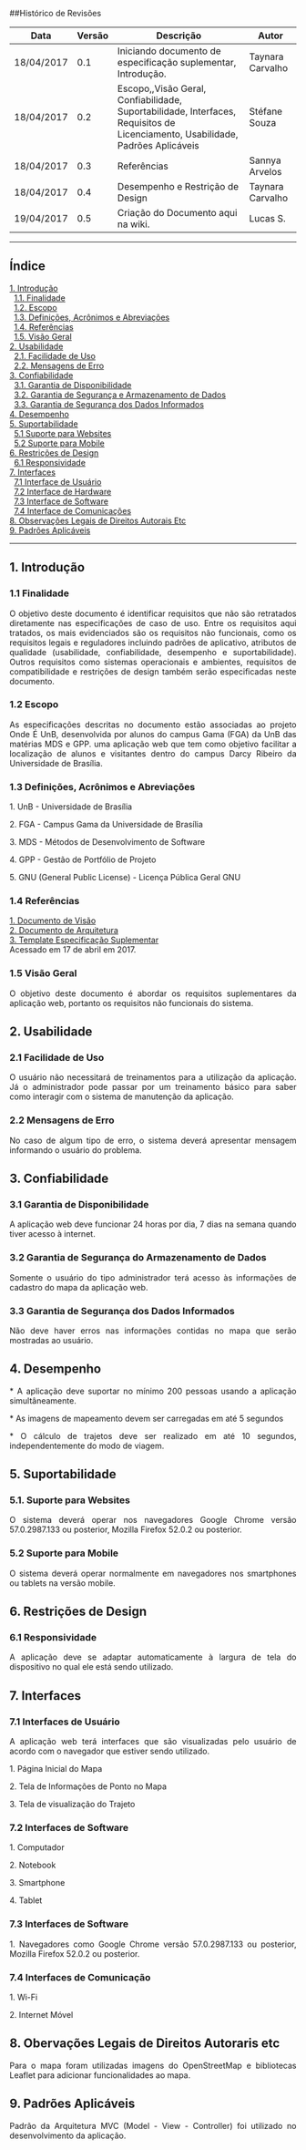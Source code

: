 ##Histórico de Revisões

| Data       | Versão | Descrição                                                                                                                      | Autor            |
|------------|--------|--------------------------------------------------------------------------------------------------------------------------------|------------------|
| 18/04/2017 | 0.1    | Iniciando documento de especificação suplementar, Introdução.                                                                  | Taynara Carvalho |
| 18/04/2017 | 0.2    | Escopo,,Visão Geral, Confiabilidade, Suportabilidade, Interfaces, Requisitos de Licenciamento, Usabilidade, Padrões Aplicáveis | Stéfane Souza    |
| 18/04/2017 | 0.3    | Referências                                                                                                                    | Sannya Arvelos   |
| 18/04/2017 | 0.4    | Desempenho e Restrição de Design                                                                                               | Taynara Carvalho |
| 19/04/2017 | 0.5    | Criação do Documento aqui na wiki.                                                                                             | Lucas S.         |

-------

## Índice

[1. Introdução](#1-introdução)  
&nbsp;&nbsp;[1.1. Finalidade](#11-finalidade)  
&nbsp;&nbsp;[1.2. Escopo](#12-escopo)  
&nbsp;&nbsp;[1.3. Definições, Acrônimos e Abreviações](#13-definições-acrônimos-e-abreviações)     
&nbsp;&nbsp;[1.4. Referências](#14-referências)  
&nbsp;&nbsp;[1.5. Visão Geral](#15-visão-geral)  
[2. Usabilidade](#2-usabilidade)  
&nbsp;&nbsp;[2.1. Facilidade de Uso](#21-facilidade-de-uso)  
&nbsp;&nbsp;[2.2. Mensagens de Erro](#22-mensagens-de-erro)  
[3. Confiabilidade](#3-confiabilidade)  
&nbsp;&nbsp;[3.1. Garantia de Disponibilidade](#31-garantia-de-disponibilidade)  
&nbsp;&nbsp;[3.2. Garantia de Segurança e Armazenamento de Dados](#32-garantia-de-segurança-e-armazenamento-de-dados)  
&nbsp;&nbsp;[3.3. Garantia de Segurança dos Dados Informados](#33-garantia-de-segurança-dos-dados-informados)    
[4. Desempenho](#4-desempenho)  
[5. Suportabilidade](#5-suportabilidade)  
&nbsp;&nbsp;[5.1 Suporte para Websites](#51-suporte-para-websites)      
&nbsp;&nbsp;[5.2 Suporte para Mobile](#52-suporte-para-mobile)  
[6. Restrições de Design](#5-restrições-de-design)   
&nbsp;&nbsp;[6.1 Responsividade](#51-responsividade)  
[7. Interfaces](#7-interfaces)     
&nbsp;&nbsp;[7.1 Interface de Usuário](#71-interface-de-usuario)   
&nbsp;&nbsp;[7.2 Interface de Hardware](#72-Interface-de-Hardware)   
&nbsp;&nbsp;[7.3 Interface de Software](#73-interface-de-software)   
&nbsp;&nbsp;[7.4 Interface de Comunicações](#74-interface-de-comunicações)      
[8. Observações Legais de Direitos Autorais Etc](#9-observações-legais-de-direitos-autorais-etc)    
[9. Padrões Aplicáveis](#10-padrões-aplicaveis)   

------

## 1. Introdução  

### 1.1 Finalidade  

<p align ="justify">O objetivo deste documento é identificar requisitos que não são retratados diretamente nas especificações de caso de uso. Entre os requisitos aqui tratados, os mais evidenciados são os requisitos não funcionais, como os requisitos legais e reguladores incluindo padrões de aplicativo, atributos de qualidade (usabilidade, confiabilidade, desempenho e suportabilidade). Outros requisitos como sistemas operacionais e ambientes, requisitos de compatibilidade e restrições de design também serão especificadas neste documento.   

### 1.2 Escopo  

<p align ="justify">As especificações descritas no documento estão associadas ao projeto Onde É UnB, desenvolvida por alunos do campus Gama (FGA) da UnB das matérias MDS e GPP. uma aplicação web que tem como objetivo facilitar a localização de alunos e visitantes dentro do campus Darcy Ribeiro da Universidade de Brasília.   

### 1.3 Definições, Acrônimos e Abreviações  

<p align ="justify">1. UnB - Universidade de Brasília
<p align ="justify">2. FGA - Campus Gama da Universidade de Brasília
<p align ="justify">3. MDS - Métodos de Desenvolvimento de Software
<p align ="justify">4. GPP - Gestão de Portfólio de Projeto 
<p align ="justify">5. GNU (General Public License) - Licença Pública Geral GNU

### 1.4 Referências  

[1. Documento de Visão](https://github.com/fga-gpp-mds/2017.1-OndeE-UnB/wiki/Documento--de-Vis%C3%A3o)  
[2. Documento de Arquitetura](https://github.com/fga-gpp-mds/2017.1-OndeE-UnB/wiki/Documento-de-Arquitetura)   
[3. Template Especificação Suplementar](http://www.funpar.ufpr.br:8080/rup/webtmpl/templates/req/rup_sspec.htm)   
Acessado em 17 de abril em 2017.  

### 1.5 Visão Geral  

<p align ="justify">O objetivo deste documento é abordar os requisitos suplementares da aplicação web, portanto os requisitos não funcionais do sistema.   

## 2. Usabilidade  

### 2.1 Facilidade de Uso  

<p align ="justify">O usuário não necessitará de treinamentos para a utilização da aplicação. Já o administrador pode passar por um treinamento básico para saber como interagir com o sistema de manutenção da aplicação.  

### 2.2 Mensagens de Erro

<p align ="justify">No caso de algum tipo de erro, o sistema deverá apresentar mensagem informando o usuário do problema.    

## 3. Confiabilidade  

### 3.1 Garantia de Disponibilidade  

<p align ="justify">A aplicação web deve funcionar 24 horas por dia, 7 dias na semana quando tiver acesso à internet.  

### 3.2 Garantia de Segurança do Armazenamento de Dados

<p align ="justify">Somente o usuário do tipo administrador terá acesso às informações de cadastro do mapa da aplicação web.   

### 3.3 Garantia de Segurança dos Dados Informados  

<p align ="justify">Não deve haver erros nas informações contidas no mapa que serão mostradas ao usuário.   

## 4. Desempenho  

<p align ="justify">* A aplicação deve suportar no mínimo 200 pessoas usando a aplicação simultâneamente.  
<p align ="justify">* As imagens de mapeamento devem ser carregadas em até 5 segundos  
<p align ="justify">* O cálculo de trajetos deve ser realizado em até 10 segundos, independentemente do modo de viagem.  

## 5. Suportabilidade  

### 5.1. Suporte para Websites  

<p align ="justify">O sistema deverá operar nos navegadores Google Chrome versão  57.0.2987.133 ou posterior, Mozilla Firefox 52.0.2 ou posterior.  

### 5.2 Suporte para Mobile  

<p align ="justify">O sistema deverá operar normalmente em navegadores nos smartphones ou tablets na versão mobile.   

## 6. Restrições de Design  

### 6.1 Responsividade

<p align ="justify">A aplicação deve se adaptar automaticamente à largura de tela do dispositivo no qual ele está sendo utilizado.  

## 7. Interfaces  

### 7.1 Interfaces de Usuário  

<p align ="justify">A aplicação web terá interfaces que são visualizadas pelo usuário de acordo com o navegador que estiver sendo utilizado.  

<p align ="justify">1. Página Inicial do Mapa  
<p align ="justify">2. Tela de Informações de Ponto no Mapa  
<p align ="justify">3. Tela de visualização do Trajeto  

### 7.2 Interfaces de Software   

<p align ="justify">1. Computador   
<p align ="justify">2. Notebook    
<p align ="justify">3. Smartphone   
<p align ="justify">4. Tablet   

### 7.3 Interfaces de Software  

<p align ="justify">1. Navegadores como Google Chrome versão 57.0.2987.133 ou posterior, Mozilla Firefox 52.0.2 ou posterior.  

### 7.4 Interfaces de Comunicação  

<p align ="justify">1. Wi-Fi  
<p align ="justify">2. Internet Móvel  

## 8. Obervações Legais de Direitos Autoraris etc  

<p align ="justify">Para o mapa foram utilizadas imagens do OpenStreetMap e bibliotecas Leaflet para adicionar funcionalidades ao mapa.  

## 9. Padrões Aplicáveis  

<p align ="justify">Padrão da Arquitetura MVC (Model - View - Controller) foi utilizado no desenvolvimento da aplicação.  



